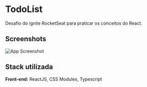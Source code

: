 # TodoList

Desafio do ignite RocketSeat para praticar os conceitos do React.


## Screenshots

![App Screenshot](https://imgur.com/a/mAxMhBQ.png)


## Stack utilizada

**Front-end:** ReactJS, CSS Modules, Typescript


